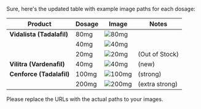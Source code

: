 Sure, here's the updated table with example image paths for each dosage:

| Product            | Dosage | Image                                               | Notes               |
|--------------------|--------|-----------------------------------------------------|---------------------|
| **Vidalista (Tadalafil)** | 80mg   | ![80mg](https://example.com/images/vidalista_80mg.jpg)   |                     |
|                    | 40mg   | ![40mg](https://example.com/images/vidalista_40mg.jpg)   |                     |
|                    | 20mg   | ![20mg](https://example.com/images/vidalista_20mg.jpg)   | (Out of Stock)      |
| **Vilitra (Vardenafil)** | 40mg   | ![40mg](https://example.com/images/vilitra_40mg.jpg)   | (new)               |
| **Cenforce (Tadalafil)** | 100mg  | ![100mg](https://example.com/images/cenforce_100mg.jpg)  | (strong)            |
|                    | 200mg  | ![200mg](https://example.com/images/cenforce_200mg.jpg)  | (extra strong)      |

Please replace the URLs with the actual paths to your images.
